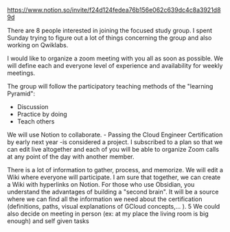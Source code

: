 https://www.notion.so/invite/f24d124fedea76b156e062c639dc4c8a3921d89d

There are 8 people interested in joining the focused study group. I spent Sunday trying to figure out a lot of things concerning the group and also working on Qwiklabs.




 I would like to organize a zoom meeting with you all as soon as possible.
 We will define each and everyone level of experience and availability for weekly meetings.

The group will follow the participatory teaching methods of the "learning Pyramid":
- Discussion
- Practice by doing
- Teach others

We will use Notion to collaborate. - Passing the Cloud Engineer Certification by early next year -is considered a project. 
I subscribed to a plan so that we can edit live altogether and each of you will be able to organize Zoom calls at any point of the day with another member.

There is a lot of information to gather, process, and memorize. We will edit a Wiki where everyone will participate.
I am sure that together, we can create a Wiki with hyperlinks on Notion. For those who use Obsidian, you understand the advantages of building a "second brain". It will be a source where we can find all the information we need about the certification (definitions, paths, visual explanations of GCloud concepts,... ).
5 
We could also decide on meeting in person (ex: at my place the living room is big enough) and self given tasks 